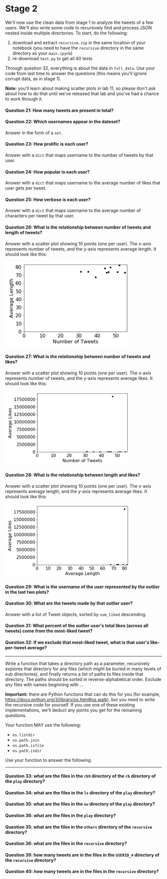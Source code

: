 # Stage 2

We'll now use the clean data from stage 1 to analyze the tweets of a
few users.  We'll also write some code to recursively find and process
JSON nested inside multiple directories.  To start, do the following:

1. download and extract `recursive.zip` in the same location of your notebook (you need to have the `recursive` directory in the same directory as your `main.ipynb`)
2. re-download `test.py` to get all 40 tests

Through question 32, everything is about the data in `full_data`.  Use
your code from last time to answer the questions (this means you'll
ignore corrupt data, as in stage 1).

**Note:** you'll learn about making scatter plots in lab 11, so please
  don't ask about how to do that until we've released that lab and
  you've had a chance to work through it.

#### Question 21: How many tweets are present in total?

#### Question 22: Which usernames appear in the dateset?

Answer in the form of a `set`.

#### Question 23: How **prolific** is each user?

Answer with a `dict` that maps username to the number of tweets by that user.

#### Question 24: How **popular** is each user?

Answer with a `dict` that maps username to the average number of likes that user gets per tweet.

#### Question 25: How **verbose** is each user?

Answer with a `dict` that maps username to the average number of characters per tweet by that user.

#### Question 26: What is the relationship between number of tweets and length of tweets?

Answer with a scatter plot showing 10 points (one per user).  The
x-axis represents number of tweets, and the y-axis represents average
length.  It should look like this:

<img src="q26.png" width="400">

#### Question 27: What is the relationship between number of tweets and likes?

Answer with a scatter plot showing 10 points (one per user).  The
x-axis represents number of tweets, and the y-axis represents average
likes.  It should look like this:

<img src="q27.png" width="400">

#### Question 28: What is the relationship between length and likes?

Answer with a scatter plot showing 10 points (one per user).  The
x-axis represents average length, and the y-axis represents average
likes.  It should look like this:

<img src="q28.png" width="400">

#### Question 29: What is the username of the user represented by the outlier in the last two plots?

#### Question 30: What are the tweets made by that outlier user?

Answer with a list of Tweet objects, sorted by `num_liked` descending.

#### Question 31: What percent of the outlier user's total likes (across all tweets) come from the most-liked tweet?

#### Question 32: If we exclude that most-liked tweet, what is that user's like-per-tweet average?

----

Write a function that takes a directory path as a parameter,
recursively explores that directory for any files (which might be
buried in many levels of sub directories), and finally returns a list
of paths to files inside that directory.  The paths should be sorted
in reverse-alphabetical order.  Exclude any files with names beginning
with `.`.

**Important:** there are Python functions that can do this for you
  (for example, https://docs.python.org/3/library/os.html#os.walk),
  but you need to write the recursive code for yourself.  If you use
  one of these existing implementations, we'll deduct any points you
  get for the remaining questions.

Your function MAY use the following:
* `os.listdir`
* `os.path.join`
* `os.path.isfile`
* `os.path.isdir`

Use your function to answer the following.

----

#### Question 33: what are the files in the `rb9` directory of the `rb` directory of the `play` directory?

#### Question 34: what are the files in the `ls` directory of the `play` directory?

#### Question 35: what are the files in the `ou` directory of the `play` directory?

#### Question 36: what are the files in the `play` directory?

#### Question 35: what are the files in the `others` directory of the `recursive` directory?

#### Question 36: what are the files in the `recursive` directory?

#### Question 39: how many tweets are in the files in the `USERID_4` directory of the `recursive` directory?

#### Question 40: how many tweets are in the files in the `recursive` directory?
